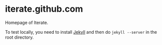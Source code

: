 iterate.github.com
==================

Homepage of Iterate.

To test locally, you need to install [Jekyll](https://github.com/mojombo/jekyll/wiki/install) and then do `jekyll --server` in the root directory.
